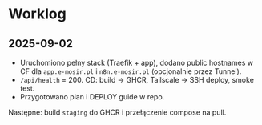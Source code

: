 # Worklog

## 2025-09-02
- Uruchomiono pełny stack (Traefik + app), dodano public hostnames w CF dla `app.e-mosir.pl` i `n8n.e-mosir.pl` (opcjonalnie przez Tunnel).
- `/api/health` = 200. CD: build → GHCR, Tailscale → SSH deploy, smoke test.
- Przygotowano plan i DEPLOY guide w repo.

Następne: build `staging` do GHCR i przełączenie compose na pull.
